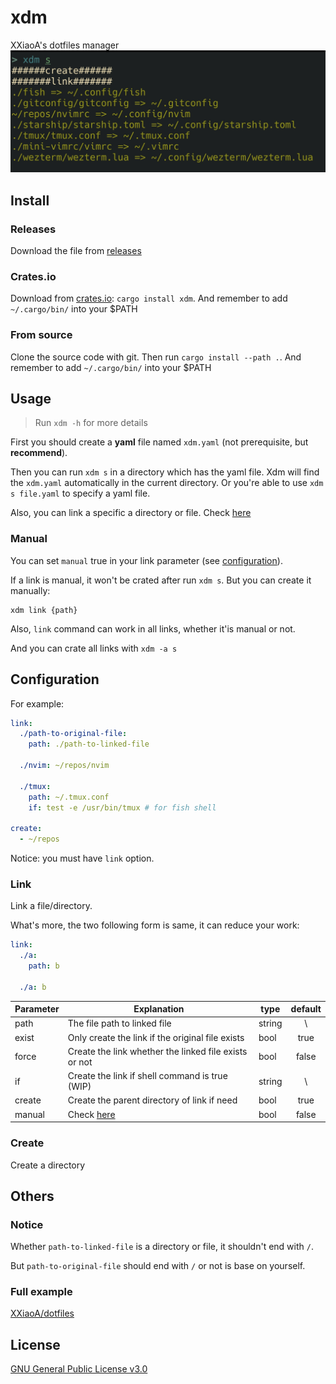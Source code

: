 # xdm
XXiaoA's dotfiles manager
![Screenshot](./Screenshot.jpg)


## Install
### Releases
Download the file from [releases](https://github.com/XXiaoA/xdm/releases)

### Crates.io
Download from [crates.io](https://crates.io/crates/xdm): `cargo install xdm`. And remember to add `~/.cargo/bin/` into your $PATH

### From source
Clone the source code with git. Then run `cargo install --path .`. And remember to add `~/.cargo/bin/` into your $PATH


## Usage
> Run `xdm -h` for more details

First you should create a **yaml** file named `xdm.yaml` (not prerequisite, but **recommend**).

Then you can run `xdm s` in a directory which has the yaml file. Xdm will find the `xdm.yaml` automatically in the current directory. Or you're able to use `xdm s file.yaml` to specify a yaml file.

Also, you can link a specific a directory or file. Check [here](#manual)


### Manual
You can set `manual` true in your link parameter (see [configuration](#configuration)). 

If a link is manual, it won't be crated after run `xdm s`. But you can create it manually:
```shell
xdm link {path}
```

Also, `link` command can work in all links, whether it'is manual or not.

And you can crate all links with `xdm -a s`


## Configuration
For example:
```yaml
link:
  ./path-to-original-file:
    path: ./path-to-linked-file

  ./nvim: ~/repos/nvim

  ./tmux:
    path: ~/.tmux.conf
    if: test -e /usr/bin/tmux # for fish shell

create:
  - ~/repos
```
Notice: you must have `link` option.


###  Link
Link a file/directory.

What's more, the two following form is same, it can reduce your work: 
```yaml
link:
  ./a:
    path: b

  ./a: b
```

| Parameter | Explanation                                           | type   | default |
| ---       | ---                                                   | ---    | :---:   |
| path      | The file path to linked file                          | string | \\      |
| exist     | Only create the link if the original file exists      | bool   | true    |
| force     | Create the link whether the linked file exists or not | bool   | false   |
| if        | Create the link if shell command is true (WIP)        | string | \\      |
| create    | Create the parent directory of link if need           | bool   | true    |
| manual    | Check [here](#manual)                               | bool   | false   |

### Create
Create a directory


## Others
### Notice
Whether `path-to-linked-file` is a directory or file, it shouldn't end with `/`.

But `path-to-original-file` should end with `/` or not is base on yourself.

### Full example
[XXiaoA/dotfiles](https://github.com/XXiaoA/dotfiles)


## License
[GNU General Public License v3.0](./LICENSE)
